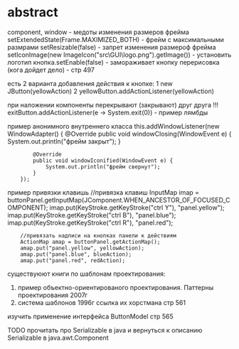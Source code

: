 # abstract

component, window - медоты изменения размеров фрейма
setExtendedState(Frame.MAXIMIZED_BOTH) - фрейм с максимальными размрами
setResizable(false)  - запрет изменения размероф фрейма
setIconImage(new ImageIcon("src\\GUI\\logo.png").getImage()) - установить логотип
кнопка.setEnable(false) - замораживает кнопку 
перерисовка (кога дойдет дело) - стр 497

есть 2 варианта добавления действия к кнопке:
    1 new JButton(yellowAction)
    2 yellowButton.addActionListener(yellowAction)

при наложении компоненты перекрывают (закрывают) друг друга
!!! exitButton.addActionListener(e -> System.exit(0)) - пример лямбды

пример анонимного внутреннего класса
this.addWindowListener(new WindowAdapter() {
            @Override
            public void windowClosing(WindowEvent e) {
                System.out.println("фрейм закрыт");
            }

            @Override
            public void windowIconified(WindowEvent e) {
                System.out.println("фрейм свернут");
            }
        });

пример привязки клавишь
//привязка клавиш
        InputMap imap = buttonPanel.getInputMap(JComponent.WHEN_ANCESTOR_OF_FOCUSED_COMPONENT);
        imap.put(KeyStroke.getKeyStroke("ctrl Y"), "panel.yellow");
        imap.put(KeyStroke.getKeyStroke("ctrl B"), "panel.blue");
        imap.put(KeyStroke.getKeyStroke("ctrl R"), "panel.red");

        //привязать надписи на кнопках панели к действиям
        ActionMap amap = buttonPanel.getActionMap();
        amap.put("panel.yellow", yellowAction);
        amap.put("panel.blue", blueAction);
        amap.put("panel.red", redAction);
        
существуюют книги по шаблонам проектирования:
1. пример объектно-ориентированого проектирования. Паттерны проектирования 2007г
2. система шаблонов 1996г
ссылка их хорстмана стр 561

изучить применение интерфейса ButtonModel стр 565

TODO прочитать про Serializable в java и вернуться к описанию Serializable в java.awt.Component
 




